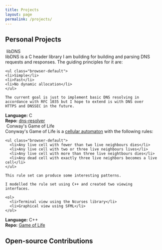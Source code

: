 ```yaml
---
title: Projects
layout: page
permalink: /projects/
---
```


<h2>Personal Projects</h2>


<div class="card">
  <span class="card-title">&nbsp;libDNS</span>
  <div class="card-content">
    libDNS is a C header library I am building for building and parsing
    DNS requests and responses. The guiding principles for it are:

    <ul class="browser-default">
	<li>Simple</li>
	<li>Fast</li>
	<li>No dynamic allocation</li>
    </ul>

    The current goal is just to implement basic DNS resolving in
    accordance with RFC 1035 but I hope to extend is with DNS over
    HTTPS and DNSSEC in the future.

  </div>
  <div class="card-action">
    <strong>Language:</strong> C<br>
    <strong>Repo:</strong> <a href="https://github.com/nick96/dns-resolver">dns-resolver</a>
  </div>
</div>


<div class="card">
  <span class="card-title">&nbsp;Conway's Game of Life</span>
  <div class="card-content">
    Conyway's Game of Life is
    a <a href="https://en.wikipedia.org/wiki/Cellular_automaton">cellular
      automaton</a> with the following rules:

    <ul class="browser-default">
      <li>Any live cell with fewer than two live neighbours dies</li>
      <li>Any live cell with two or three live neighbours lives</li>
      <li>Any live cell with more than three live neightbours dies</li>
      <li>Any dead cell with exactly three live neighbors becomes a live cell</li>
    </ul>

    This rule set can produce some interesting patterns.

    I modelled the rule set using C++ and created two viewing
    interfaces.

    <ol>
      <li>Terminal view using the Ncurses library</li>
      <li>Graphical view using SFML</li>
    </ol>
  </div>

  <div class="card-action">
    <span><strong>Language:</strong> C++</span><br>
    <span><strong>Repo:</strong>
      <a class="browser-default" href="https://github.com/nick96/game-of-life">
	Game of Life
      </a>
    </span>
  </div>

</div>

<h2>Open-source Contributions</h2>

<div class="card">
</div>
